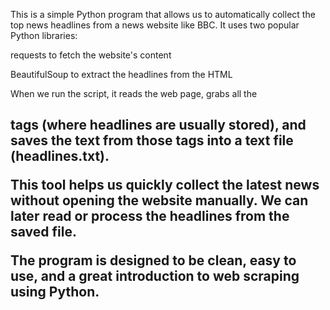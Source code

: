 This is a simple Python program that allows us to automatically collect the top news headlines from a news website like BBC. It uses two popular Python libraries:

requests to fetch the website's content

BeautifulSoup to extract the headlines from the HTML

When we run the script, it reads the web page, grabs all the <h2> tags (where headlines are usually stored), and saves the text from those tags into a text file (headlines.txt).

This tool helps us quickly collect the latest news without opening the website manually. We can later read or process the headlines from the saved file.

The program is designed to be clean, easy to use, and a great introduction to web scraping using Python.
